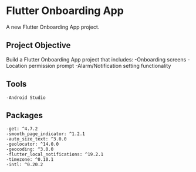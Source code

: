 # Flutter Onboarding App

A new Flutter Onboarding App project.

## Project Objective
Build a Flutter Onboarding App project that includes:
 -Onboarding screens
 -Location permission prompt
 -Alarm/Notification setting functionality

## Tools
    -Android Studio

## Packages
    -get: ^4.7.2
    -smooth_page_indicator: ^1.2.1
    -auto_size_text: ^3.0.0
    -geolocator: ^14.0.0
    -geocoding: ^3.0.0
    -flutter_local_notifications: ^19.2.1
    -timezone: ^0.10.1
    -intl: ^0.20.2

